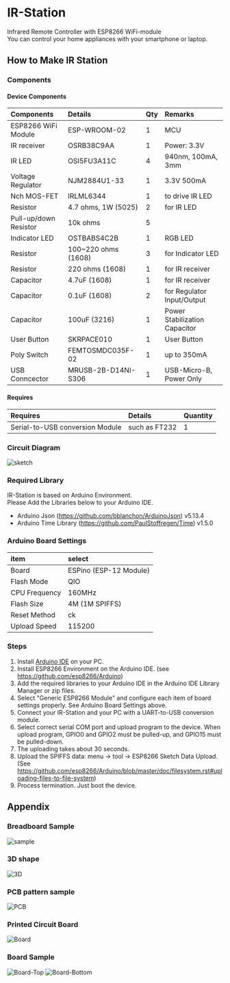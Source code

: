 # IR-Station

Infrared Remote Controller with ESP8266 WiFi-module  
You can control your home appliances with your smartphone or laptop.

## How to Make IR Station

### Components

#### Device Components

| Components            | Details             | Qty  | Remarks                       |
| :-------------------- | :------------------ | :--- | :---------------------------- |
| ESP8266 WiFi Module   | ESP-WROOM-02        | 1    | MCU                           |
| IR receiver           | OSRB38C9AA          | 1    | Power: 3.3V                   |
| IR LED                | OSI5FU3A11C         | 4    | 940nm, 100mA, 3mm             |
| Voltage Regulator     | NJM2884U1-33        | 1    | 3.3V 500mA                    |
| Nch MOS-FET           | IRLML6344           | 1    | to drive IR LED               |
| Resistor              | 4.7 ohms, 1W (5025) | 2    | for IR LED                    |
| Pull-up/down Resistor | 10k ohms            | 5    |                               |
| Indicator LED         | OSTBABS4C2B         | 1    | RGB LED                       |
| Resistor              | 100~220 ohms (1608) | 3    | for Indicator LED             |
| Resistor              | 220 ohms (1608)     | 1    | for IR receiver               |
| Capacitor             | 4.7uF (1608)        | 1    | for IR receiver               |
| Capacitor             | 0.1uF (1608)        | 2    | for Regulator Input/Output    |
| Capacitor             | 100uF (3216)        | 1    | Power Stabilization Capacitor |
| User Button           | SKRPACE010          | 1    | User Button                   |
| Poly Switch           | FEMTOSMDC035F-02    | 1    | up to 350mA                   |
| USB Conncector        | MRUSB-2B-D14NI-S306 | 1    | USB-Micro-B, Power Only       |

#### Requires

| Requires                        | Details       | Quantity |
| :------------------------------ | :------------ | :------- |
| Serial-to-USB conversion Module | such as FT232 | 1        |

### Circuit Diagram

![sketch](images/sketch.png)

### Required Library

IR-Station is based on Arduino Environment.  
Please Add the Libraries below to your Arduino IDE.

- Arduino Json (https://github.com/bblanchon/ArduinoJson) v5.13.4
- Arduino Time Library (https://github.com/PaulStoffregen/Time) v1.5.0

### Arduino Board Settings

| item          | select                 |
| :------------ | :--------------------- |
| Board         | ESPino (ESP-12 Module) |
| Flash Mode    | QIO                    |
| CPU Frequency | 160MHz                 |
| Flash Size    | 4M (1M SPIFFS)         |
| Reset Method  | ck                     |
| Upload Speed  | 115200                 |

### Steps

  1. Install [Arduino IDE](https://www.arduino.cc/) on your PC.
  1. Install ESP8266 Environment on the Arduino IDE. (see https://github.com/esp8266/Arduino)
  1. Add the required libraries to your Arduino IDE in the Arduino IDE Library Manager or zip files.
  1. Select "Generic ESP8266 Module" and configure each item of board settings properly. See Arduino Board Settings above.
  1. Connect your IR-Station and your PC with a UART-to-USB conversion module.
  1. Select correct serial COM port and upload program to the device. When upload program, GPIO0 and GPIO2 must be pulled-up, and GPIO15 must be pulled-down.
  1. The uploading takes about 30 seconds.
  1. Upload the SPIFFS data: menu -> tool -> ESP8266 Sketch Data Upload. (See https://github.com/esp8266/Arduino/blob/master/doc/filesystem.rst#uploading-files-to-file-system)
  1. Process termination. Just boot the device.

## Appendix

### Breadboard Sample

![sample](images/sample.jpg)

### 3D shape

![3D](images/3d.png)

### PCB pattern sample

![PCB](images/pcb.png)

### Printed Circuit Board

![Board](images/board.jpg)

### Board Sample

![Board-Top](images/board-top.jpg)
![Board-Bottom](images/board-bottom.jpg)
